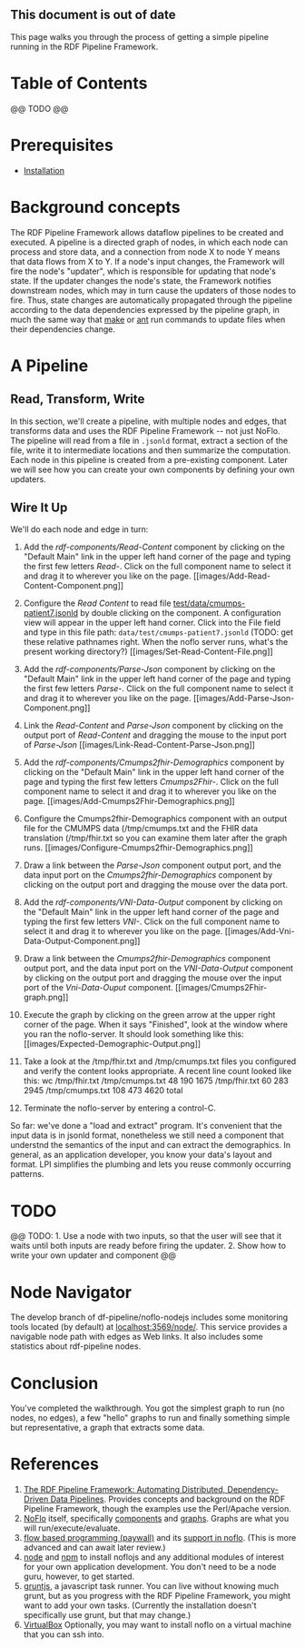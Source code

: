 ## This document is out of date

This page walks you through the process of getting a simple pipeline running in the RDF Pipeline Framework.

# Table of Contents
@@ TODO @@

# Prerequisites
* [Installation](./Installation) 

# Background concepts

The RDF Pipeline Framework allows dataflow pipelines to be created and executed.  A pipeline is a directed graph of nodes, in which each node can process and store data, and a connection from node X to node Y means that data flows from X to Y.  If a node's input changes, the Framework will fire the node's "updater", which is responsible for updating that node's state.  If the updater changes the node's state, the Framework notifies downstream nodes, which may in turn cause the updaters of those nodes to fire.  Thus, state changes are automatically propagated through the pipeline according to the data dependencies expressed by the pipeline graph, in much the same way that [make](https://en.wikipedia.org/wiki/Make_(software)) or [ant](https://en.wikipedia.org/wiki/Apache_Ant) run commands to update files when their dependencies change.

# A Pipeline  

## Read, Transform, Write

In this section, we'll create a pipeline, with multiple nodes and edges, that transforms data and uses the RDF Pipeline Framework -- not just NoFlo.   The pipeline will read from a file in `.jsonld` format, extract a section of the file, write it to intermediate locations and then summarize the computation.  Each node in this pipeline is created from a pre-existing component.  Later we will see how you can create your own components by defining your own updaters. 

## Wire It Up

We'll do each node and edge in turn:

1. Add the _rdf-components/Read-Content_ component by clicking on the "Default Main" link in the upper left hand corner of the page and typing the first few letters _Read-_.  Click on the full component name to select it and drag it to wherever you like on the page.
[[images/Add-Read-Content-Component.png]]

2. Configure the _Read Content_ to read file [test/data/cmumps-patient7.jsonld](https://github.com/rdf-pipeline/translators/blob/master/data/fake_cmumps/patient-7/cmumps-patient7.jsonld)  by double clicking on the component.
A configuration view will appear in the upper left hand corner.  Click into the File field and type in this file path: `data/test/cmumps-patient7.jsonld` (TODO: get these relative pathnames right. When the noflo server runs, what's the present working directory?)
[[images/Set-Read-Content-File.png]]

3. Add the _rdf-components/Parse-Json_ component by clicking on the "Default Main" link in the upper left hand corner of the page and typing the first few letters _Parse-_.  Click on the full component name to select it and drag it to wherever you like on the page.
[[images/Add-Parse-Json-Component.png]]

4. Link the _Read-Content_ and _Parse-Json_ component by clicking on the output port of _Read-Content_ and dragging the mouse to the input port of _Parse-Json_
[[images/Link-Read-Content-Parse-Json.png]]

5. Add the _rdf-components/Cmumps2fhir-Demographics_ component by clicking on the "Default Main" link in the upper left hand corner of the page and typing the first few letters _Cmumps2Fhir-_.  Click on the full component name to select it and drag it to wherever you like on the page.
[[images/Add-Cmumps2Fhir-Demographics.png]]

6. Configure the Cmumps2fhir-Demographics component with an output file for the CMUMPS data (/tmp/cmumps.txt and the FHIR data translation (/tmp/fhir.txt so you can examine them later after the graph runs.
[[images/Configure-Cmumps2fhir-Demographics.png]]

7. Draw a link between the _Parse-Json_ component output port, and the data input port on the _Cmumps2fhir-Demographics_ component by clicking on the output port and dragging the mouse over the data port.

8. Add the _rdf-components/VNI-Data-Output_ component by clicking on the "Default Main" link in the upper left hand corner of the page and typing the first few letters _VNI-_.  Click on the full component name to select it and drag it to wherever you like on the page.
[[images/Add-Vni-Data-Output-Component.png]]

9. Draw a link between the _Cmumps2fhir-Demographics_ component output port, and the data input port on the _VNI-Data-Output_ component by clicking on the output port and dragging the mouse over the input port of the _Vni-Data-Ouput_ component.
[[images/Cmumps2Fhir-graph.png]]

10. Execute the graph by clicking on the green arrow at the upper right corner of the page.   When it says "Finished", look at the window where you ran the noflo-server.  It should look something like this: 
[[images/Expected-Demographic-Output.png]]

11. Take a look at the /tmp/fhir.txt and /tmp/cmumps.txt files you configured and verify the content looks appropriate.  A recent line count looked like this: 
wc /tmp/fhir.txt /tmp/cmumps.txt 
      48     190    1675 /tmp/fhir.txt
      60     283    2945 /tmp/cmumps.txt
     108     473    4620 total

12. Terminate the noflo-server by entering a control-C.

So far: we've done a "load and extract" program. It's convenient that the input data is in jsonld format, nonetheless we still need a component that understnd the semantics of the input and can extract the demographics. In general, as an application developer, you know your data's layout and format.
LPI simplifies the plumbing and lets you reuse commonly occurring patterns.

# TODO
@@ TODO: 1. Use a node with two inputs, so that the user will see that it waits until both inputs are ready before firing the updater.  2. Show how to write your own updater and component @@

# Node Navigator

The develop branch of df-pipeline/noflo-nodejs includes some monitoring tools located (by default) at [localhost:3569/node/](http://localhost:3569/node/). This service provides a navigable node path with edges as Web links. It also includes some statistics about rdf-pipeline nodes.

# Conclusion

You've completed the walkthrough. You got the simplest graph to run (no nodes, no edges), a few "hello" graphs to run and finally something simple but representative, a graph that extracts some data.

# References
1. [The RDF Pipeline Framework: Automating Distributed, Dependency-Driven Data Pipelines](http://dbooth.org/2013/dils/pipeline/Booth_pipeline.pdf).  Provides concepts and background on the RDF Pipeline Framework, though the examples use the Perl/Apache version.
5. [NoFlo](http://noflojs.org/documentation/) itself, specifically [components](http://noflojs.org/documentation/components/) and [graphs](http://noflojs.org/documentation/json/). Graphs are what you will run/execute/evaluate.
4. [flow based programming (paywall)](https://www.amazon.com/dp/B004PLO66O) and its [support in noflo](http://www.jpaulmorrison.com/fbp/noflo.html).
   (This is more advanced and can await later review.)
2. [node](https://nodejs.org/) and [npm](https://www.npmjs.com/) to install noflojs and any additional modules of interest for your own application development. You don't need to be a node guru, however, to get started.
3. [gruntjs](http://gruntjs.com/), a javascript task runner. You can live without knowing much grunt, but as you progress with the RDF Pipeline Framework, you might want to add your own tasks. (Currently the installation doesn't specifically use grunt, but that may change.)
6. [VirtualBox](http://www.virtualbox.org/) Optionally, you may want to install noflo on a virtual machine that you can ssh into.

